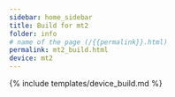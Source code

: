 ```yaml
---
sidebar: home_sidebar
title: Build for mt2
folder: info
# name of the page (/{{permalink}}.html)
permalink: mt2_build.html
device: mt2
---
```

{% include templates/device_build.md %}
